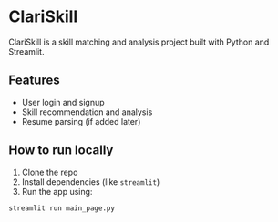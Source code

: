 # ClariSkill

ClariSkill is a skill matching and analysis project built with Python and Streamlit.

## Features
- User login and signup
- Skill recommendation and analysis
- Resume parsing (if added later)

## How to run locally

1. Clone the repo  
2. Install dependencies (like `streamlit`)  
3. Run the app using:  
```bash
streamlit run main_page.py
